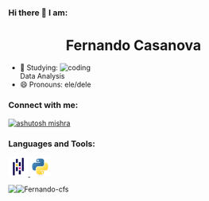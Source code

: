 ### Hi there 👋 I am:
<h1 align="center">Fernando Casanova</h1>


<img align="right" alt="coding" width="400" src="https://media.tenor.com/_VuMqwnO4zoAAAAd/luffy-gear-5.gif">

- 🌱 Studying: Data Analysis
- 😄 Pronouns: ele/dele




<h3 align="left">Connect with me:</h3>
<p align="left">
<a href="https://www.linkedin.com/in/fernandocfs" target="blank"><img align="center" src="https://raw.githubusercontent.com/rahuldkjain/github-profile-readme-generator/master/src/images/icons/Social/linked-in-alt.svg" alt="ashutosh mishra" height="30" width="40" /> </a>
</p>
<h3 align="left">Languages and Tools:</h3>
<p align="left">
<a href="https://pandas.pydata.org/" target="_blank" rel="noreferrer"> <img src="https://raw.githubusercontent.com/devicons/devicon/2ae2a900d2f041da66e950e4d48052658d850630/icons/pandas/pandas-original.svg" alt="pandas" width="40" height="40"/> </a> 
<a href="https://www.python.org" target="_blank" rel="noreferrer"> <img src="https://raw.githubusercontent.com/devicons/devicon/master/icons/python/python-original.svg" alt="python" width="40" height="40"/> </a>
</p>


<div>
  <a href="https://github.com/Fernando-cfs/Fernando-cfs">
  <p><img height="150em" align="left" src="https://github-readme-stats.vercel.app/api?username=Fernando-cfs&show_icons=true&theme=radical&include_all_commits=true&count_private=true" /></p>  
  <p><img height="150em" align="left" src="https://github-readme-stats.vercel.app/api/top-langs?username=Fernando-cfs&show_icons=true&locale=en&layout=compact&langs_count=16&theme=radical" alt="Fernando-cfs" /></p>
</div>



